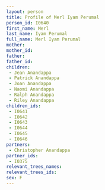 ```yaml
---
layout: person
title: Profile of Merl Iyam Perumal
person_id: I0640
first_name: Merl
last_name: Iyam Perumal
full_name: Merl Iyam Perumal
mother: 
mother_id: 
father: 
father_id: 
children:
 - Jean Anandappa
 - Patrick Anandappa
 - Joan Anandappa
 - Naomi Anandappa
 - Ralph Anandappa
 - Riley Anandappa
children_ids:
 - I0641
 - I0642
 - I0643
 - I0644
 - I0645
 - I0646
partners:
 - Christopher Anandappa
partner_ids:
 - I0375
relevant_trees_names:
relevant_trees_ids:
sex: F
---
```


